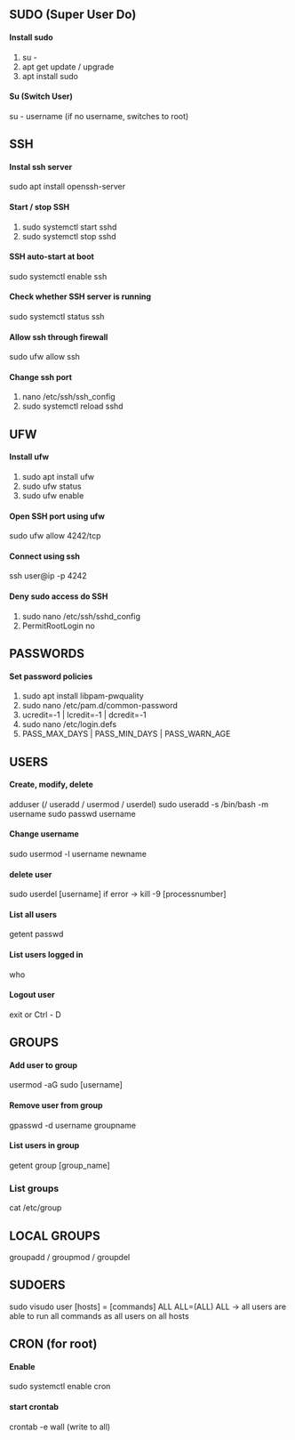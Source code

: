 ## SUDO (Super User Do)
#### Install sudo
1. su -
2. apt get update / upgrade
3. apt install sudo

#### Su (Switch User)
su - username (if no username, switches to root)

## SSH
#### Instal ssh server
sudo apt install openssh-server

#### Start / stop SSH
1. sudo systemctl start sshd
2. sudo systemctl stop sshd

#### SSH auto-start at boot
sudo systemctl enable ssh

#### Check whether SSH server is running
sudo systemctl status ssh

#### Allow ssh through firewall
sudo ufw allow ssh

#### Change ssh port
1. nano /etc/ssh/ssh_config
2. sudo systemctl reload sshd

## UFW
#### Install ufw
1. sudo apt install ufw
2. sudo ufw status
3. sudo ufw enable

#### Open SSH port using ufw
sudo ufw allow 4242/tcp

#### Connect using ssh
ssh user@ip -p 4242

#### Deny sudo access do SSH
1. sudo nano /etc/ssh/sshd_config
2. PermitRootLogin no

## PASSWORDS
#### Set password policies
1. sudo apt install libpam-pwquality
2. sudo nano /etc/pam.d/common-password
3. ucredit=-1 | lcredit=-1 | dcredit=-1
4. sudo nano /etc/login.defs
5. PASS_MAX_DAYS | PASS_MIN_DAYS | PASS_WARN_AGE

## USERS
#### Create, modify, delete
adduser (/ useradd / usermod / userdel)
sudo useradd -s /bin/bash -m username
sudo passwd username

#### Change username
sudo usermod -l username newname

#### delete user
sudo userdel [username]
if error -> kill -9 [processnumber]

#### List all users
getent passwd

#### List users logged in
who

#### Logout user
exit or Ctrl - D

## GROUPS
#### Add user to group
usermod -aG sudo [username]

#### Remove user from group
gpasswd -d username groupname

#### List users in group
getent group [group_name]

### List groups
cat /etc/group

## LOCAL GROUPS
groupadd / groupmod / groupdel

## SUDOERS
sudo visudo
user [hosts] = [commands]
ALL ALL=(ALL) ALL -> all users are able to run all commands as all users on all hosts

## CRON (for root)
#### Enable
sudo systemctl enable cron

#### start crontab
crontab -e
wall (write to all)
